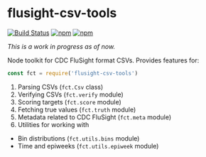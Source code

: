 # flusight-csv-tools

[![Build Status](https://img.shields.io/travis/reichlab/flusight-csv-tools/master.svg?style=flat-square)](https://travis-ci.org/reichlab/flusight-csv-tools)
[![npm](https://img.shields.io/npm/v/flusight-csv-tools.svg?style=flat-square)](https://www.npmjs.com/package/flusight-csv-tools)
[![npm](https://img.shields.io/npm/l/flusight-csv-tools.svg?style=flat-square)](https://www.npmjs.com/package/flusight-csv-tools)

_This is a work in progress as of now._

Node toolkit for CDC FluSight format CSVs. Provides features for:

```js
const fct = require('flusight-csv-tools')
```

1. Parsing CSVs (`fct.Csv` class)
2. Verifying CSVs (`fct.verify` module)
3. Scoring targets (`fct.score` module)
4. Fetching true values (`fct.truth` module)
5. Metadata related to CDC FluSight (`fct.meta` module)
6. Utilities for working with
  - Bin distributions (`fct.utils.bins` module)
  - Time and epiweeks (`fct.utils.epiweek` module)
